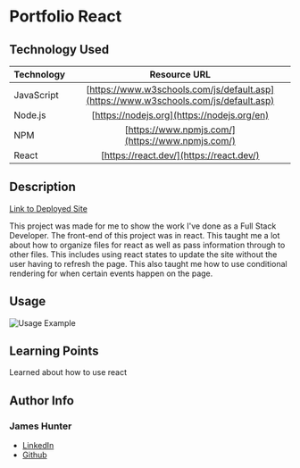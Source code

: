 # Portfolio React

## Technology Used

| Technology         | Resource URL                                    |
| -------------------|:-----------------------------------------------:|
| JavaScript         | [https://www.w3schools.com/js/default.asp](https://www.w3schools.com/js/default.asp) |
| Node.js | [https://nodejs.org](https://nodejs.org/en)
| NPM | [https://www.npmjs.com/](https://www.npmjs.com/) |
| React | [https://react.dev/](https://react.dev/) |

## Description

[Link to Deployed Site](https://james-hunter-portfolio.netlify.app/)

This project was made for me to show the work I've done as a Full Stack Developer. The front-end of this project was in react. This taught me a lot about how to organize files for react as well as pass information through to other files. This includes using react states to update the site without the user having to refresh the page. This also taught me how to use conditional rendering for when certain events happen on the page.

## Usage
 
![Usage Example](./src/assets/James%20Hunter%20Portfolio.gif)

## Learning Points

Learned about how to use react

## Author Info

### James Hunter
* [LinkedIn](https://www.linkedin.com/in/james-hunter123/)
* [Github](https://github.com/jamessahunter)